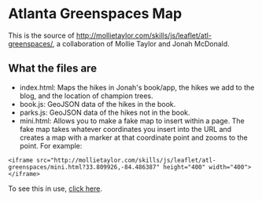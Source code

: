 Atlanta Greenspaces Map
=======================

This is the source of http://mollietaylor.com/skills/js/leaflet/atl-greenspaces/, a collaboration of Mollie Taylor and Jonah McDonald.

What the files are
------------------
* index.html: Maps the hikes in Jonah's book/app, the hikes we add to the blog, and the location of champion trees.
* book.js: GeoJSON data of the hikes in the book.
* parks.js: GeoJSON data of the hikes not in the book.
* mini.html: Allows you to make a fake map to insert within a page. The fake map takes whatever coordinates you insert into the URL and creates a map with a marker at that coordinate point and zooms to the point. For example:
```
<iframe src="http://mollietaylor.com/skills/js/leaflet/atl-greenspaces/mini.html?33.809926,-84.486387" height="400" width="400"></iframe>
```
To see this in use, [click here](http://hikingatlanta.com/atlanta-greenspaces/whittier-mills-park/).
